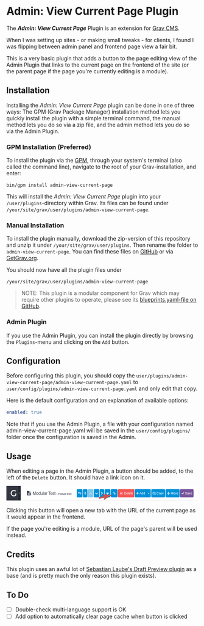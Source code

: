 # Admin: View Current Page Plugin

The **_Admin: View Current Page_** Plugin is an extension for [Grav CMS](https://github.com/getgrav/grav). 

When I was setting up sites - or making small tweaks - for clients, I found I was flipping between admin panel and frontend page view a fair bit.

This is a very basic plugin that adds a button to the page editing view of the Admin Plugin that links to the current page on the frontend of the site (or the parent page if the page you're currently editing is a module).

## Installation

Installing the _Admin: View Current Page_ plugin can be done in one of three ways: The GPM (Grav Package Manager) installation method lets you quickly install the plugin with a simple terminal command, the manual method lets you do so via a zip file, and the admin method lets you do so via the Admin Plugin.

### GPM Installation (Preferred)

To install the plugin via the [GPM](https://learn.getgrav.org/cli-console/grav-cli-gpm), through your system's terminal (also called the command line), navigate to the root of your Grav-installation, and enter:

    bin/gpm install admin-view-current-page

This will install the _Admin: View Current Page_ plugin into your `/user/plugins`-directory within Grav. Its files can be found under `/your/site/grav/user/plugins/admin-view-current-page`.

### Manual Installation

To install the plugin manually, download the zip-version of this repository and unzip it under `/your/site/grav/user/plugins`. Then rename the folder to `admin-view-current-page`. You can find these files on [GitHub](https://github.com/exafred/grav-plugin-admin-view-current-page) or via [GetGrav.org](https://getgrav.org/downloads/plugins).

You should now have all the plugin files under

    /your/site/grav/user/plugins/admin-view-current-page
	
> NOTE: This plugin is a modular component for Grav which may require other plugins to operate, please see its [blueprints.yaml-file on GitHub](https://github.com/exafred/grav-plugin-admin-view-current-page/blob/main/blueprints.yaml).

### Admin Plugin

If you use the Admin Plugin, you can install the plugin directly by browsing the `Plugins`-menu and clicking on the `Add` button.

## Configuration

Before configuring this plugin, you should copy the `user/plugins/admin-view-current-page/admin-view-current-page.yaml` to `user/config/plugins/admin-view-current-page.yaml` and only edit that copy.

Here is the default configuration and an explanation of available options:

```yaml
enabled: true

```

Note that if you use the Admin Plugin, a file with your configuration named admin-view-current-page.yaml will be saved in the `user/config/plugins/` folder once the configuration is saved in the Admin.

## Usage

When editing a page in the Admin Plugin, a button should be added, to the left of the `Delete` button. It should have a link icon on it.

![screenshot showing the location and visual styling of the button](screenshot.png)

Clicking this button will open a new tab with the URL of the current page as it would appear in the frontend.

If the page you're editing is a module, URL of the page's parent will be used instead.


## Credits

This plugin uses an awful lot of [Sebastian Laube's Draft Preview plugin](https://github.com/bitstarr/grav-plugin-draft-preview) as a base (and is pretty much the only reason this plugin exists).

## To Do

- [ ] Double-check multi-language support is OK
- [ ] Add option to automatically clear page cache when button is clicked